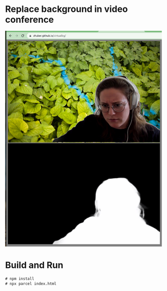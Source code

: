 # Replace background in video conference

![screenshot](github/screenshot.jpg)


# Build and Run

```
# npm install
# npx parcel index.html 
```